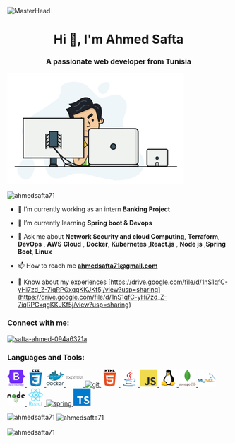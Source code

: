 ![MasterHead](https://repository-images.githubusercontent.com/588181932/e36ec678-7984-4cdd-8e4c-a3932772ff8e)
<h1 align="center">Hi 👋, I'm Ahmed Safta</h1>
<h3 align="center">A passionate web developer from Tunisia</h3>
<img src="https://raw.githubusercontent.com/rajpratyush/rajpratyush/master/me_1.gif" alt="Safta GitHub" width="400">
<p align="left"> <img src="https://komarev.com/ghpvc/?username=ahmedsafta71&label=Profile%20views&color=0e75b6&style=flat" alt="ahmedsafta71" /> </p>

- 🔭 I’m currently working as an intern **Banking Project**

- 🌱 I’m currently learning **Spring boot & Devops**

- 💬 Ask me about **Network Security and cloud Computing**, **Terraform**, **DevOps** , **AWS** **Cloud** , **Docker**, **Kubernetes** ,**React.js** , **Node js** ,**Spring Boot**, **Linux**

- 📫 How to reach me **ahmedsafta71@gmail.com**

- 📄 Know about my experiences [https://drive.google.com/file/d/1nS1qfC-yHi7zd_Z-7iqRPGxqgKKJKf5j/view?usp=sharing](https://drive.google.com/file/d/1nS1qfC-yHi7zd_Z-7iqRPGxqgKKJKf5j/view?usp=sharing)

<h3 align="left">Connect with me:</h3>
<p align="left">
<a href="https://linkedin.com/in/safta-ahmed-094a6321a" target="blank"><img align="center" src="https://raw.githubusercontent.com/rahuldkjain/github-profile-readme-generator/master/src/images/icons/Social/linked-in-alt.svg" alt="safta-ahmed-094a6321a" height="30" width="40" /></a>
</p>

<h3 align="left">Languages and Tools:</h3>
<p align="left"> <a href="https://getbootstrap.com" target="_blank" rel="noreferrer"> <img src="https://raw.githubusercontent.com/devicons/devicon/master/icons/bootstrap/bootstrap-plain-wordmark.svg" alt="bootstrap" width="40" height="40"/> </a> <a href="https://www.w3schools.com/css/" target="_blank" rel="noreferrer"> <img src="https://raw.githubusercontent.com/devicons/devicon/master/icons/css3/css3-original-wordmark.svg" alt="css3" width="40" height="40"/> </a> <a href="https://www.docker.com/" target="_blank" rel="noreferrer"> <img src="https://raw.githubusercontent.com/devicons/devicon/master/icons/docker/docker-original-wordmark.svg" alt="docker" width="40" height="40"/> </a> <a href="https://expressjs.com" target="_blank" rel="noreferrer"> <img src="https://raw.githubusercontent.com/devicons/devicon/master/icons/express/express-original-wordmark.svg" alt="express" width="40" height="40"/> </a> <a href="https://git-scm.com/" target="_blank" rel="noreferrer"> <img src="https://www.vectorlogo.zone/logos/git-scm/git-scm-icon.svg" alt="git" width="40" height="40"/> </a> <a href="https://www.w3.org/html/" target="_blank" rel="noreferrer"> <img src="https://raw.githubusercontent.com/devicons/devicon/master/icons/html5/html5-original-wordmark.svg" alt="html5" width="40" height="40"/> </a> <a href="https://www.java.com" target="_blank" rel="noreferrer"> <img src="https://raw.githubusercontent.com/devicons/devicon/master/icons/java/java-original.svg" alt="java" width="40" height="40"/> </a> <a href="https://developer.mozilla.org/en-US/docs/Web/JavaScript" target="_blank" rel="noreferrer"> <img src="https://raw.githubusercontent.com/devicons/devicon/master/icons/javascript/javascript-original.svg" alt="javascript" width="40" height="40"/> </a> <a href="https://www.linux.org/" target="_blank" rel="noreferrer"> <img src="https://raw.githubusercontent.com/devicons/devicon/master/icons/linux/linux-original.svg" alt="linux" width="40" height="40"/> </a> <a href="https://www.mongodb.com/" target="_blank" rel="noreferrer"> <img src="https://raw.githubusercontent.com/devicons/devicon/master/icons/mongodb/mongodb-original-wordmark.svg" alt="mongodb" width="40" height="40"/> </a> <a href="https://www.mysql.com/" target="_blank" rel="noreferrer"> <img src="https://raw.githubusercontent.com/devicons/devicon/master/icons/mysql/mysql-original-wordmark.svg" alt="mysql" width="40" height="40"/> </a> <a href="https://nodejs.org" target="_blank" rel="noreferrer"> <img src="https://raw.githubusercontent.com/devicons/devicon/master/icons/nodejs/nodejs-original-wordmark.svg" alt="nodejs" width="40" height="40"/> </a> <a href="https://reactjs.org/" target="_blank" rel="noreferrer"> <img src="https://raw.githubusercontent.com/devicons/devicon/master/icons/react/react-original-wordmark.svg" alt="react" width="40" height="40"/> </a> <a href="https://spring.io/" target="_blank" rel="noreferrer"> <img src="https://www.vectorlogo.zone/logos/springio/springio-icon.svg" alt="spring" width="40" height="40"/> </a> <a href="https://www.typescriptlang.org/" target="_blank" rel="noreferrer"> <img src="https://raw.githubusercontent.com/devicons/devicon/master/icons/typescript/typescript-original.svg" alt="typescript" width="40" height="40"/> </a> </p>

<p><img align="left" src="https://github-readme-stats.vercel.app/api/top-langs?username=ahmedsafta71&show_icons=true&locale=en&layout=compact" alt="ahmedsafta71" /></p>

<p>&nbsp;<img align="center" src="https://github-readme-stats.vercel.app/api?username=ahmedsafta71&show_icons=true&locale=en" alt="ahmedsafta71" /></p>

<p><img align="center" src="https://github-readme-streak-stats.herokuapp.com/?user=ahmedsafta71&" alt="ahmedsafta71" /></p>
